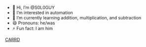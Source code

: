 - 👋 Hi, I’m @S0L0GUY
- 👀 I’m interested in automation
- 🌱 I’m currently learning addition, multiplication, and subtraction
- 😄 Pronouns: he/was
- ⚡ Fun fact: I am him

[CARRD](https://evan-grinnell.carrd.co)
